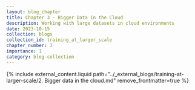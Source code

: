```yaml
---
layout: blog_chapter
title: Chapter 3 - Bigger Data in the Cloud
description: Working with large datasets in cloud environments
date: 2023-10-15
collection: blogs
collection_id: training_at_larger_scale
chapter_number: 3
importance: 1
category: blog-collection
---
```


{% include external_content.liquid path="../_external_blogs/training-at-larger-scale/2. Bigger data in the cloud.md" remove_frontmatter=true %}
